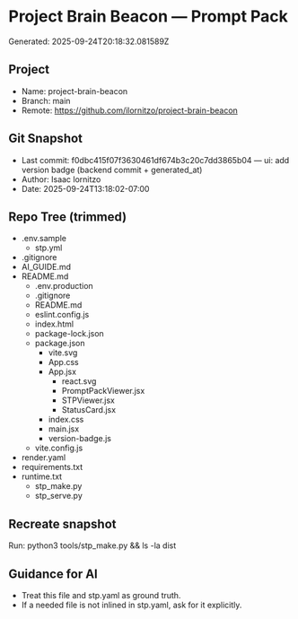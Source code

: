 # Project Brain Beacon — Prompt Pack
Generated: 2025-09-24T20:18:32.081589Z

## Project
- Name: project-brain-beacon
- Branch: main
- Remote: https://github.com/ilornitzo/project-brain-beacon

## Git Snapshot
- Last commit: f0dbc415f07f3630461df674b3c20c7dd3865b04 — ui: add version badge (backend commit + generated_at)
- Author: Isaac lornitzo
- Date: 2025-09-24T13:18:02-07:00

## Repo Tree (trimmed)
- .env.sample
    - stp.yml
- .gitignore
- AI_GUIDE.md
- README.md
  - .env.production
  - .gitignore
  - README.md
  - eslint.config.js
  - index.html
  - package-lock.json
  - package.json
    - vite.svg
    - App.css
    - App.jsx
      - react.svg
      - PromptPackViewer.jsx
      - STPViewer.jsx
      - StatusCard.jsx
    - index.css
    - main.jsx
    - version-badge.js
  - vite.config.js
- render.yaml
- requirements.txt
- runtime.txt
  - stp_make.py
  - stp_serve.py

## Recreate snapshot
Run: python3 tools/stp_make.py  &&  ls -la dist

## Guidance for AI
- Treat this file and stp.yaml as ground truth.
- If a needed file is not inlined in stp.yaml, ask for it explicitly.
